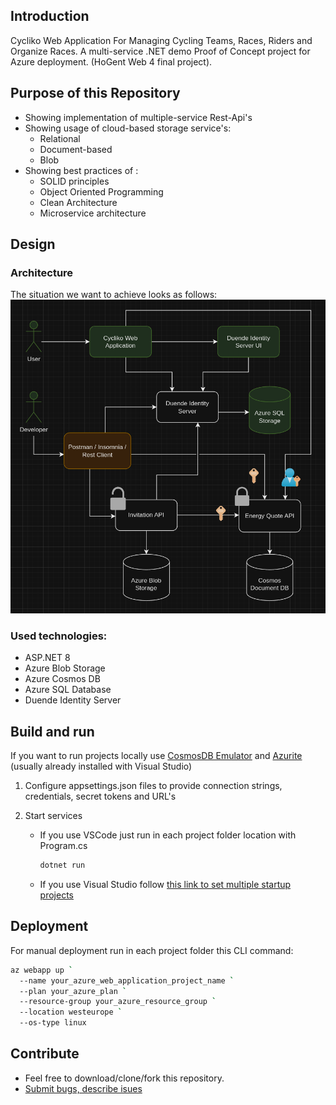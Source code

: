 ## Introduction 
Cycliko Web Application For Managing Cycling Teams, Races, Riders and Organize Races. A multi-service .NET demo Proof of Concept project for Azure deployment. (HoGent Web 4 final project).

## Purpose of this Repository
- Showing implementation of multiple-service Rest-Api's
- Showing usage of cloud-based storage service's:
    - Relational
    - Document-based
    - Blob
- Showing best practices of :
    - SOLID principles
    - Object Oriented Programming
    - Clean Architecture
    - Microservice architecture

## Design
### Architecture
The situation we want to achieve looks as follows:
![image](./Cycliko.Doc/app_diagram.png)

### Used technologies:
- ASP.NET 8
- Azure Blob Storage
- Azure Cosmos DB
- Azure SQL Database
- Duende Identity Server



## Build and run

If you want to run projects locally use [CosmosDB Emulator](https://learn.microsoft.com/en-us/azure/cosmos-db/how-to-develop-emulator?tabs=docker-linux%2Ccsharp&pivots=api-nosql) and [Azurite](https://learn.microsoft.com/en-us/azure/storage/common/storage-use-azurite?tabs=visual-studio%2Cblob-storage) (usually already installed with Visual Studio)

1. Configure appsettings.json files to provide connection strings, credentials, secret tokens and URL's

2. Start services
    - If you use VSCode just run in each project folder location with Program.cs

        ```bash
        dotnet run
        ```
    - If you use Visual Studio follow [this link to set multiple startup projects](https://learn.microsoft.com/en-us/visualstudio/ide/how-to-set-multiple-startup-projects?view=vs-2022)


## Deployment
For manual deployment run in each project folder this CLI command:

```bash
az webapp up `
  --name your_azure_web_application_project_name `
  --plan your_azure_plan `
  --resource-group your_azure_resource_group `
  --location westeurope `
  --os-type linux
```


## Contribute
 - Feel free to download/clone/fork this repository.
 - [Submit bugs, describe isues](https://github.com/rafalhogent/cycliko_azure/issues)

